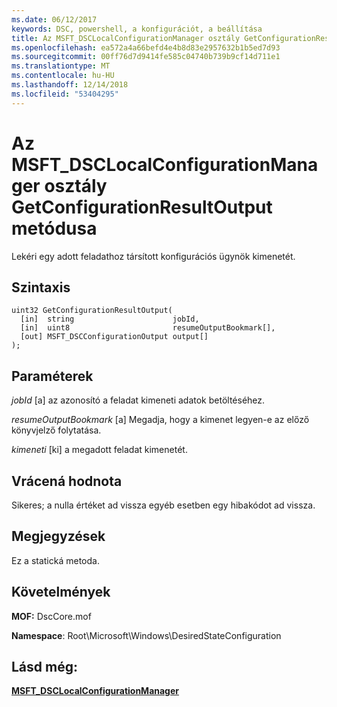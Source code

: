 ```yaml
---
ms.date: 06/12/2017
keywords: DSC, powershell, a konfigurációt, a beállítása
title: Az MSFT_DSCLocalConfigurationManager osztály GetConfigurationResultOutput metódusa
ms.openlocfilehash: ea572a4a66befd4e4b8d83e2957632b1b5ed7d93
ms.sourcegitcommit: 00ff76d7d9414fe585c04740b739b9cf14d711e1
ms.translationtype: MT
ms.contentlocale: hu-HU
ms.lasthandoff: 12/14/2018
ms.locfileid: "53404295"
---
```

# <a name="getconfigurationresultoutput-method-of-the-msftdsclocalconfigurationmanager-class"></a>Az MSFT_DSCLocalConfigurationManager osztály GetConfigurationResultOutput metódusa

Lekéri egy adott feladathoz társított konfigurációs ügynök kimenetét.

## <a name="syntax"></a>Szintaxis

```mof
uint32 GetConfigurationResultOutput(
  [in]  string                      jobId,
  [in]  uint8                       resumeOutputBookmark[],
  [out] MSFT_DSCConfigurationOutput output[]
);
```

## <a name="parameters"></a>Paraméterek

*jobId* \[a\] az azonosító a feladat kimeneti adatok betöltéséhez.

*resumeOutputBookmark* \[a\] Megadja, hogy a kimenet legyen-e az előző könyvjelző folytatása.

*kimeneti* \[ki\] a megadott feladat kimenetét.

## <a name="return-value"></a>Vrácená hodnota

Sikeres; a nulla értéket ad vissza egyéb esetben egy hibakódot ad vissza.

## <a name="remarks"></a>Megjegyzések

Ez a statická metoda.

## <a name="requirements"></a>Követelmények

**MOF:** DscCore.mof

**Namespace**: Root\Microsoft\Windows\DesiredStateConfiguration

## <a name="see-also"></a>Lásd még:

[**MSFT_DSCLocalConfigurationManager**](msft-dsclocalconfigurationmanager.md)